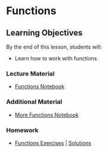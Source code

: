 # Functions

## Learning Objectives
By the end of this lesson, students will:
- Learn how to work with functions

### Lecture Material
- [Functions Notebook](functions.ipynb)  

### Additional Material
- [More Functions Notebook](additional_material/more_functions.ipynb)  

### Homework
- [Functions Exercises](homework/functions_exercises.ipynb) | [Solutions](homework/functions_exercises%20(solutions).ipynb)  